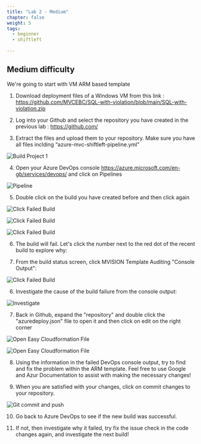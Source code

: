 ```yaml
---
title: "Lab 2 - Medium"
chapter: false
weight: 5
tags:
  - beginner
  - shiftleft
  
---
```

## Medium difficulty

We're going to start with VM ARM based template

1. Download deployment files of a Windows VM from this link :  https://github.com/MVCEBC/SQL-with-violation/blob/main/SQL-with-violation.zip

2. Log into your Github and select the repository you have created in the previous lab : https://github.com/

3. Extract the files and upload them to your repository. Make sure you have all files inclding “azure-mvc-shiftleft-pipeline.yml”

  ![Build Project 1](/images/mfe/arm-vm.png?classes=border,shadow)
  
4. Open your Azure DevOps console  https://azure.microsoft.com/en-gb/services/devops/  and click on Pipelines

  ![Pipeline](/images/mfe/pipeline.png?classes=border,shadow)
  
5. Double click on the build you have created before and then click again 

![Click Failed Build](/images/mfe/pipeline6.png?classes=border,shadow)

![Click Failed Build](/images/mfe/pipeline3.png?classes=border,shadow)

![Click Failed Build](/images/mfe/pipeline4.png?classes=border,shadow)
  
6. The build will fail.  Let's click the number next to the red dot of the recent build to explore why:

    
7. From the build status screen, click MVISION Template Auditing "Console Output":

 ![Click Failed Build](/images/mfe/pipeline5.png?classes=border,shadow)
  
6. Investigate the cause of the build failure from the console output:

  ![Investigate](/images/mfe/violation1.png?classes=border,shadow)
  
7. Back in Github, expand the "repository" and double click the "azuredeploy.json" file to open it and then click on edit on the right corner

  ![Open Easy Cloudformation File](/images/mfe/arm-failed.png?classes=border,shadow)
  
  ![Open Easy Cloudformation File](/images/mfe/git-edit.png?classes=border,shadow)
  
8. Using the information in the failed DevOps console output, try to find and fix the problem within the ARM template.  Feel free to use Google and Azur Documentation to assist with making the necessary changes! 

9. When you are satisfied with your changes, click on commit changes to your repository.

![Git commit and push](/images/mfe/commit-change.png?classes=border,shadow)

  
10. Go back to Azure DevOps to see if the new build was successful.

12. If not, then investigate why it failed, try fix the issue check in the code changes again, and investigate the next build!


